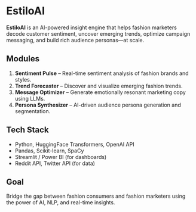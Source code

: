 # EstiloAI 

**EstiloAI** is an AI-powered insight engine that helps fashion marketers decode customer sentiment, uncover emerging trends, optimize campaign messaging, and build rich audience personas—at scale.

##  Modules

1. **Sentiment Pulse** – Real-time sentiment analysis of fashion brands and styles.
2. **Trend Forecaster** – Discover and visualize emerging fashion trends.
3. **Message Optimizer** – Generate emotionally resonant marketing copy using LLMs.
4. **Persona Synthesizer** – AI-driven audience persona generation and segmentation.

## Tech Stack
- Python, HuggingFace Transformers, OpenAI API
- Pandas, Scikit-learn, SpaCy
- Streamlit / Power BI (for dashboards)
- Reddit API, Twitter API (for data)

##  Goal
Bridge the gap between fashion consumers and fashion marketers using the power of AI, NLP, and real-time insights.
